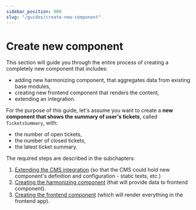 ```yaml
---
sidebar_position: 000
slug: "/guides/create-new-component"
---
```


# Create new component

This section will guide you through the entire process of creating a completely new component that includes:

- adding new harmonizing component, that aggregates data from existing base modules,
- creating new frontend component that renders the content,
- extending an integration.

For the purpose of this guide, let's assume you want to create a **new component that shows the summary of user's tickets**, called `TicketsSummary`, with:

- the number of open tickets,
- the number of closed tickets,
- the latest ticket summary.

The required steps are described in the subchapters:

1. [Extending the CMS integration](./integrations.md) (so that the CMS could hold new component's definition and configuration - static texts, etc.)
2. [Creating the harmonizing component](./api-harmonization-server.md) (that will provide data to frontend component).
3. [Creating the frontend component](./frontend-app.md) (which will render everything in the frontend app).
